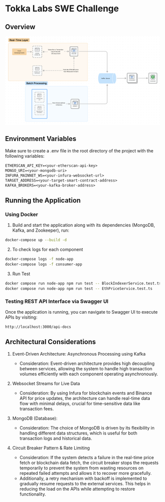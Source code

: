 # Tokka Labs SWE Challenge

## Overview
![alt text](screenshots/architecture.png)

## Environment Variables
Make sure to create a .env file in the root directory of the project with the following variables:
```
ETHERSCAN_API_KEY=<your-etherscan-api-key>
MONGO_URI=<your-mongodb-uri>
INFURA_MAINNET_WS=<your-infura-websocket-url>
TARGET_ADDRESS=<your-target-smart-contract-address>
KAFKA_BROKERS=<your-kafka-broker-address>
```

## Running the Application

### Using Docker

1. Build and start the application along with its dependencies (MongoDB, Kafka, and Zookeeper), run:

```sh
docker-compose up --build -d
```

2. To check logs for each component
```sh
docker-compose logs -f node-app
docker-compose logs -f consumer-app
```

3. Run Test
```sh
docker compose run node-app npm run test -- BlockIndexerService.test.ts --forceExit
docker compose run node-app npm run test -- EthPriceService.test.ts 
```

### Testing REST API Interface via Swagger UI

Once the application is running, you can navigate to Swagger UI to execute APIs by visiting:
```
http://localhost:3000/api-docs
```

## Architectural Considerations

1. Event-Driven Architecture: Asynchronous Processing using Kafka
   - Consideration: Event-driven architecture provides high decoupling between services, allowing the system to handle high transaction volumes efficiently with each component operating asynchronously. 

2. Websocket Streams for Live Data
   - Consideration: By using Infura for blockchain events and Binance API for price updates, the architecture can handle real-time data flow with minimal delays, crucial for time-sensitive data like transaction fees.

3. MongoDB (Database):
   - Consideration: The choice of MongoDB is driven by its flexibility in handling different data structures, which is useful for both transaction logs and historical data.

4. Circuit Breaker Pattern & Rate Limiting
   - Consideration: If the system detects a failure in the real-time price fetch or blockchain data fetch, the circuit breaker stops the requests temporarily to prevent the system from wasting resources on repeated failed attempts and allows it to recover more gracefully.
   - Additionally, a retry mechanism with backoff is implemented to gradually resume requests to the external services. This helps in reducing the load on the APIs while attempting to restore functionality.